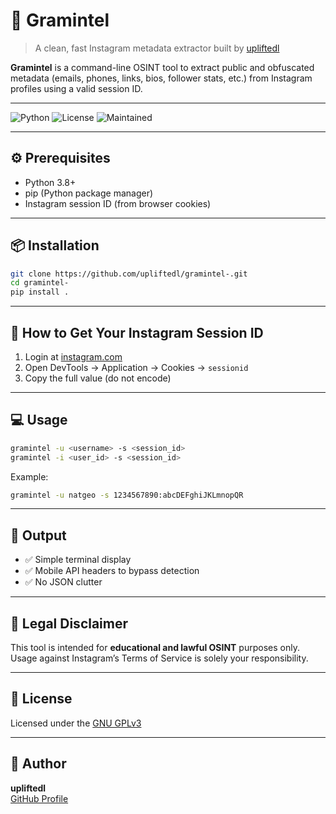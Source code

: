 # 📌 Gramintel

> A clean, fast Instagram metadata extractor built by [upliftedl](https://github.com/upliftedl)

**Gramintel** is a command-line OSINT tool to extract public and obfuscated metadata (emails, phones, links, bios, follower stats, etc.) from Instagram profiles using a valid session ID.

---

![Python](https://img.shields.io/badge/python-3.8%2B-blue)
![License](https://img.shields.io/github/license/upliftedl/gramintel-)
![Maintained](https://img.shields.io/badge/maintained-yes-brightgreen)

---

## ⚙️ Prerequisites

- Python 3.8+
- pip (Python package manager)
- Instagram session ID (from browser cookies)

---

## 📦 Installation

```bash
git clone https://github.com/upliftedl/gramintel-.git
cd gramintel-
pip install .
```

---

## 🔐 How to Get Your Instagram Session ID

1. Login at [instagram.com](https://instagram.com)
2. Open DevTools → Application → Cookies → `sessionid`
3. Copy the full value (do not encode)

---

## 💻 Usage

```bash
gramintel -u <username> -s <session_id>
gramintel -i <user_id> -s <session_id>
```

Example:
```bash
gramintel -u natgeo -s 1234567890:abcDEFghiJKLmnopQR
```

---

## 🧪 Output

- ✅ Simple terminal display
- ✅ Mobile API headers to bypass detection
- ✅ No JSON clutter

---

## 🚨 Legal Disclaimer

This tool is intended for **educational and lawful OSINT** purposes only.  
Usage against Instagram’s Terms of Service is solely your responsibility.

---

## 📄 License

Licensed under the [GNU GPLv3](LICENSE)

---

## 👤 Author

**upliftedl**  
[GitHub Profile](https://github.com/upliftedl)
